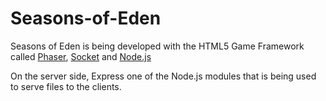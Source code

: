 # Seasons-of-Eden

Seasons of Eden is being developed with the HTML5 Game Framework called [Phaser](https://phaser.io), [Socket](https://socket.io) and [Node.js](https://nodejs.org/en/)

On the server side, Express one of the Node.js modules that is being used to serve files to the clients.

